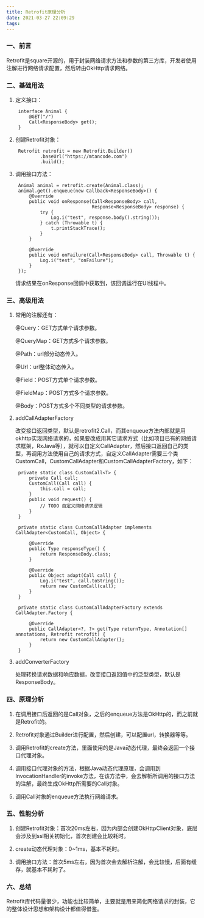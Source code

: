 ```yaml
---
title: Retrofit原理分析
date: 2021-03-27 22:09:29
tags:
---
```


### 一、前言

Retrofit是square开源的，用于封装网络请求方法和参数的第三方库，开发者使用注解进行网络请求配置，然后转由OkHttp请求网络。

### 二、基础用法

1. 定义接口：

		interface Animal {
		    @GET("/")
		    Call<ResponseBody> get();
		}

2. 创建Retrofit对象：

		Retrofit retrofit = new Retrofit.Builder()
		        .baseUrl("https://mtancode.com")
		        .build();

3. 调用接口方法：

		Animal animal = retrofit.create(Animal.class);
	    animal.get().enqueue(new Callback<ResponseBody>() {
	        @Override
	        public void onResponse(Call<ResponseBody> call,
	                               Response<ResponseBody> response) {
	            try {
	                Log.i("test", response.body().string());
	            } catch (Throwable t) {
	                t.printStackTrace();
	            }
	        }
	
	        @Override
	        public void onFailure(Call<ResponseBody> call, Throwable t) {
	            Log.i("test", "onFailure");
	        }
	    });

	请求结果在onResponse回调中获取到，该回调运行在UI线程中。

### 三、高级用法

1. 常用的注解还有：

	@Query：GET方式单个请求参数。

	@QueryMap：GET方式多个请求参数。

	@Path：url部分动态传入。

	@Url：url整体动态传入。

	@Field：POST方式单个请求参数。

	@FieldMap：POST方式多个请求参数。

	@Body：POST方式多个不同类型的请求参数。

2. addCallAdapterFactory

	改变接口返回类型，默认是retrofit2.Call，而其enqueue方法内部就是用okhttp实现网络请求的，如果要改成用其它请求方式（比如项目已有的网络请求框架，RxJava等），就可以自定义CallAdapter，然后接口返回自己的类型，再调用方法使用自己的请求方式，自定义CallAdapter需要三个类CustomCall，CustomCallAdapter和CustomCallAdapterFactory，如下：
		
		private static class CustomCall<T> {
		    private Call call;
		    CustomCall(Call call) {
		        this.call = call;
		    }
		    public void request() {
		        // TODO 自定义网络请求逻辑
		    }
		}
		
		private static class CustomCallAdapter implements CallAdapter<CustomCall, Object> {
		
		    @Override
		    public Type responseType() {
		        return ResponseBody.class;
		    }
		
		    @Override
		    public Object adapt(Call call) {
		        Log.i("test", call.toString());
		        return new CustomCall(call);
		    }
		}
		
		private static class CustomCallAdapterFactory extends CallAdapter.Factory {
		
		    @Override
		    public CallAdapter<?, ?> get(Type returnType, Annotation[] annotations, Retrofit retrofit) {
		        return new CustomCallAdapter();
		    }
		}

3. addConverterFactory

	处理转换请求数据和响应数据，改变接口返回值中的泛型类型，默认是ResponseBody。

### 四、原理分析

1. 在调用接口后返回的是Call对象，之后的enqueue方法是OkHttp的，而之前就是Retrofit的。

2. Retrofit对象通过Builder进行配置，然后创建，可以配置url，转换器等等。

3. 调用Retrofit的create方法，里面使用的是Java动态代理，最终会返回一个接口代理对象。

4. 调用接口代理对象的方法，根据Java动态代理原理，会调用到InvocationHandler的invoke方法，在该方法中，会去解析所调用的接口方法的注解，最终生成OkHttp所需要的Call对象。

5. 调用Call对象的enqueue方法执行网络请求。

### 五、性能分析

1. 创建Retrofit对象：首次20ms左右，因为内部会创建OkHttpClient对象，底层会涉及到ssl相关初始化，首次创建会比较耗时。

2. create动态代理对象：0~1ms，基本不耗时。

3. 调用接口方法：首次5ms左右，因为首次会去解析注解，会比较慢，后面有缓存，就基本不耗时了。

### 六、总结

Retrofit库代码量很少，功能也比较简单，主要就是用来简化网络请求的封装，它的整体设计思想和架构设计都值得借鉴。